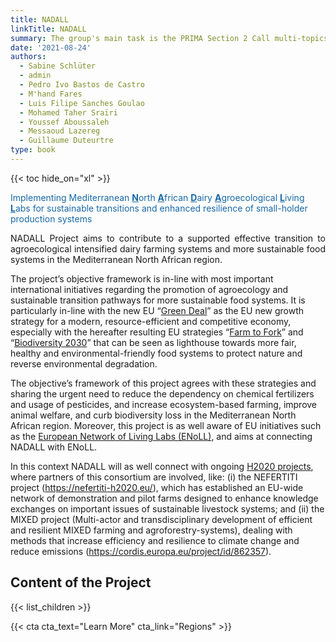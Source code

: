 ```yaml
---
title: NADALL
linkTitle: NADALL
summary: The group's main task is the PRIMA Section 2 Call multi-topics 2021. NADALL, the group's research project pre-proposal in the Mediterranean region, was recently selected for the second phase of the PRIMA Section 2 Call multi-topics 2021.
date: '2021-08-24'
authors:
  - Sabine Schlüter
  - admin
  - Pedro Ivo Bastos de Castro
  - M'hand Fares
  - Luis Filipe Sanches Goulao
  - Mohamed Taher Sraïri
  - Youssef Aboussaleh
  - Messaoud Lazereg
  - Guillaume Duteurtre
type: book
---
```


{{< toc hide_on="xl" >}}

<span style='color:#1768a6'>Implementing Mediterranean <u>**N**</u>orth <u>**A**</u>frican <u>**D**</u>airy <u>**A**</u>groecological <u>**L**</u>iving <u>**L**</u>abs for sustainable transitions and enhanced resilience of small-holder production systems </span>
<br/>
<p style='text-align: justify;'>NADALL Project aims to contribute to a supported effective transition to agroecological intensified dairy farming systems and more sustainable food systems in the Mediterranean North African region.</p> 

The project’s objective framework is in-line with most important international initiatives regarding the promotion of agroecology and sustainable transition pathways for more sustainable food systems. It is particularly in-line with the new EU “[Green Deal](https://ec.europa.eu/info/strategy/priorities-2019-2024/european-green-deal_en)” as the EU new growth strategy for a modern, resource-efficient and competitive economy, especially with the hereafter resulting EU strategies “[Farm to Fork](https://ec.europa.eu/food/horizontal-topics/farm-fork-strategy_en)” and “[Biodiversity 2030](https://ec.europa.eu/environment/strategy/biodiversity-strategy-2030_en)” that can be seen as lighthouse towards more fair, healthy and environmental-friendly food systems to protect nature and reverse environmental degradation.

The objective’s framework of this project agrees with these strategies and sharing the urgent need to reduce the dependency on chemical fertilizers and usage of pesticides, and increase ecosystem-based farming, improve animal welfare, and curb biodiversity loss in the Mediterranean North African region. Moreover, this project is as well aware of EU initiatives such as the [European Network of Living Labs (ENoLL)](https://enoll.org/), and aims at connecting NADALL with ENoLL. 

In this context NADALL will as well connect with ongoing [H2020 projects](https://ec.europa.eu/programmes/horizon2020/en/h2020-sections-projects), where partners of this consortium are involved, like: (i) the NEFERTITI project (https://nefertiti-h2020.eu/), which has established an EU-wide network of demonstration and pilot farms designed to enhance knowledge exchanges on important issues of sustainable livestock systems; and (ii) the MIXED project (Multi-actor and transdisciplinary development of efficient and resilient MIXED farming and agroforestry-systems), dealing with methods that increase efficiency and resilience to climate change and reduce emissions (https://cordis.europa.eu/project/id/862357).

## Content of the Project 

{{< list_children >}}


{{< cta cta_text="Learn More" cta_link="Regions" >}}
